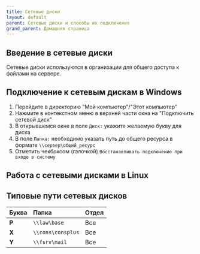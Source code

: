 ```yaml
---
title: Сетевые диски
layout: default
parent: Сетевые диски и способы их подключения
grand_parent: Домашняя страница
---
```


## Введение в сетевые диски

Сетевые диски используются в организации для общего доступа к файлами на сервере.

## Подключение к сетевым дискам в Windows

1. Перейдите в директорию "Мой компьютер"/"Этот компьютер"
2. Нажмите в контекстном меню в верхней части окна на "Подключить сетевой диск"
3. В открывшемся окне в поле `Диск:` укажите желаемую букву для диска
4. В поле `Папка:` необходимо указать путь до общего ресурса в формате `\\сервер\общий_ресурс`
5. Отметить чекбоксом (галочкой) `Восстанавливать подключение при входе в систему`

## Работа с сетевыми дисками в Linux

## Типовые пути сетевых дисков

| Буква | Папка             | Отдел |
| :---- | :---------------- | :---- |
| **P** | `\\law\base`      | Все   |
| **X** | `\\cons\consplus` | Все   |
| **Y** | `\\fsrv\mail`     | Все   |
